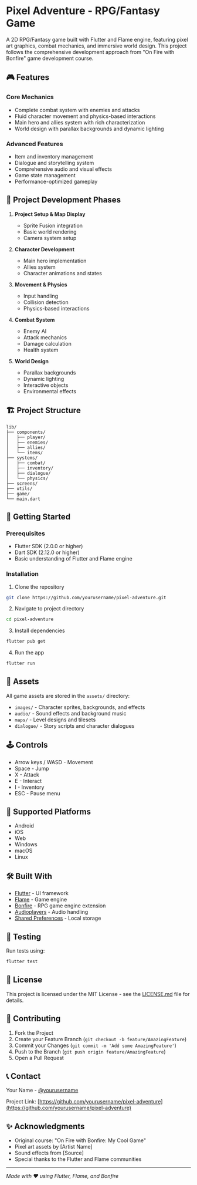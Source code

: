 # Pixel Adventure - RPG/Fantasy Game

A 2D RPG/Fantasy game built with Flutter and Flame engine, featuring pixel art graphics, combat mechanics, and immersive world design. This project follows the comprehensive development approach from "On Fire with Bonfire" game development course.

## 🎮 Features

### Core Mechanics
- Complete combat system with enemies and attacks
- Fluid character movement and physics-based interactions
- Main hero and allies system with rich characterization
- World design with parallax backgrounds and dynamic lighting

### Advanced Features
- Item and inventory management
- Dialogue and storytelling system
- Comprehensive audio and visual effects
- Game state management
- Performance-optimized gameplay

## 🚀 Project Development Phases

1. **Project Setup & Map Display**
   - Sprite Fusion integration
   - Basic world rendering
   - Camera system setup

2. **Character Development**
   - Main hero implementation
   - Allies system
   - Character animations and states

3. **Movement & Physics**
   - Input handling
   - Collision detection
   - Physics-based interactions

4. **Combat System**
   - Enemy AI
   - Attack mechanics
   - Damage calculation
   - Health system

5. **World Design**
   - Parallax backgrounds
   - Dynamic lighting
   - Interactive objects
   - Environmental effects

## 🏗️ Project Structure

```
lib/
├── components/
│   ├── player/
│   ├── enemies/
│   ├── allies/
│   └── items/
├── systems/
│   ├── combat/
│   ├── inventory/
│   ├── dialogue/
│   └── physics/
├── screens/
├── utils/
├── game/
└── main.dart
```

## 🚀 Getting Started

### Prerequisites

- Flutter SDK (2.0.0 or higher)
- Dart SDK (2.12.0 or higher)
- Basic understanding of Flutter and Flame engine

### Installation

1. Clone the repository
```bash
git clone https://github.com/yourusername/pixel-adventure.git
```

2. Navigate to project directory
```bash
cd pixel-adventure
```

3. Install dependencies
```bash
flutter pub get
```

4. Run the app
```bash
flutter run
```

## 🎨 Assets

All game assets are stored in the `assets/` directory:

- `images/` - Character sprites, backgrounds, and effects
- `audio/` - Sound effects and background music
- `maps/` - Level designs and tilesets
- `dialogue/` - Story scripts and character dialogues

## 🕹️ Controls

- Arrow keys / WASD - Movement
- Space - Jump
- X - Attack
- E - Interact
- I - Inventory
- ESC - Pause menu

## 📱 Supported Platforms

- Android
- iOS
- Web
- Windows
- macOS
- Linux

## 🛠️ Built With

- [Flutter](https://flutter.dev/) - UI framework
- [Flame](https://flame-engine.org/) - Game engine
- [Bonfire](https://bonfire-engine.github.io/) - RPG game engine extension
- [Audioplayers](https://pub.dev/packages/audioplayers) - Audio handling
- [Shared Preferences](https://pub.dev/packages/shared_preferences) - Local storage

## 🧪 Testing

Run tests using:
```bash
flutter test
```

## 📝 License

This project is licensed under the MIT License - see the [LICENSE.md](LICENSE.md) file for details.

## 🤝 Contributing

1. Fork the Project
2. Create your Feature Branch (`git checkout -b feature/AmazingFeature`)
3. Commit your Changes (`git commit -m 'Add some AmazingFeature'`)
4. Push to the Branch (`git push origin feature/AmazingFeature`)
5. Open a Pull Request

## 📞 Contact

Your Name - [@yourusername](https://twitter.com/yourusername)

Project Link: [https://github.com/yourusername/pixel-adventure](https://github.com/yourusername/pixel-adventure)

## ✨ Acknowledgments

- Original course: "On Fire with Bonfire: My Cool Game"
- Pixel art assets by [Artist Name]
- Sound effects from [Source]
- Special thanks to the Flutter and Flame communities

---
*Made with ❤️ using Flutter, Flame, and Bonfire*
